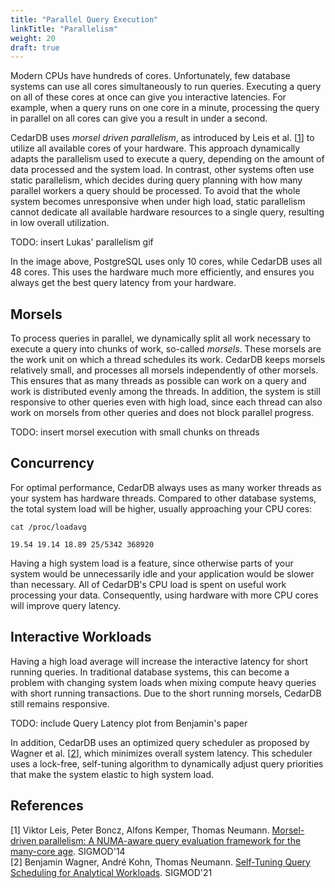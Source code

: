 ```yaml
---
title: "Parallel Query Execution"
linkTitle: "Parallelism"
weight: 20
draft: true
---
```


Modern CPUs have hundreds of cores.
Unfortunately, few database systems can use all cores simultaneously to run queries.
Executing a query on all of these cores at once can give you interactive latencies.
For example, when a query runs on one core in a minute, processing the query in parallel on all cores can give you a
result in under a second.

CedarDB uses *morsel driven parallelism*, as introduced by Leis et
al. [[1](https://db.in.tum.de/~leis/papers/morsels.pdf)] to utilize all available cores of your hardware.
This approach dynamically adapts the parallelism used to execute a query, depending on the amount of data processed and
the system load.
In contrast, other systems often use static parallelism, which decides during query planning with how many parallel
workers a query should be processed.
To avoid that the whole system becomes unresponsive when under high load, static parallelism cannot dedicate all
available hardware resources to a single query, resulting in low overall utilization.

TODO: insert Lukas' parallelism gif

In the image above, PostgreSQL uses only 10 cores, while CedarDB uses all 48 cores.
This uses the hardware much more efficiently, and ensures you always get the best query latency from your hardware.

## Morsels

To process queries in parallel, we dynamically split all work necessary to execute a query into chunks of work,
so-called *morsels*.
These morsels are the work unit on which a thread schedules its work.
CedarDB keeps morsels relatively small, and processes all morsels independently of other morsels.
This ensures that as many threads as possible can work on a query and work is distributed evenly among the threads.
In addition, the system is still responsive to other queries even with high load, since each thread can also work on
morsels from other queries and does not block parallel progress.

TODO: insert morsel execution with small chunks on threads

## Concurrency

For optimal performance, CedarDB always uses as many worker threads as your system has hardware threads.
Compared to other database systems, the total system load will be higher, usually approaching your CPU cores:

```shell
cat /proc/loadavg
```

```
19.54 19.14 18.89 25/5342 368920
```

Having a high system load is a feature, since otherwise parts of your system would be unnecessarily idle and your
application would be slower than necessary.
All of CedarDB's CPU load is spent on useful work processing your data.
Consequently, using hardware with more CPU cores will improve query latency.

## Interactive Workloads

Having a high load average will increase the interactive latency for short running queries.
In traditional database systems, this can become a problem with changing system loads when mixing compute heavy queries
with short running transactions.
Due to the short running morsels, CedarDB still remains responsive.

TODO: include Query Latency plot from Benjamin's paper

In addition, CedarDB uses an optimized query scheduler as proposed by Wagner et
al. [[2](https://db.in.tum.de/~kohn/papers/query-scheduling-sigmod21.pdf)], which minimizes overall system latency.
This scheduler uses a lock-free, self-tuning algorithm to dynamically adjust query priorities that make the system
elastic to high system load.

## References

[1] Viktor Leis, Peter Boncz, Alfons Kemper, Thomas Neumann.
[Morsel-driven parallelism: A NUMA-aware query evaluation framework for the many-core age](https://db.in.tum.de/~leis/papers/morsels.pdf).
SIGMOD'14  
[2] Benjamin Wagner, André Kohn, Thomas Neumann.
[Self-Tuning Query Scheduling for Analytical Workloads](https://db.in.tum.de/~kohn/papers/query-scheduling-sigmod21.pdf).
SIGMOD'21
